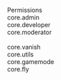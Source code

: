 Permissions\
core.admin\
core.developer\
core.moderator\
\
core.vanish\
core.utils\
core.gamemode\
core.fly